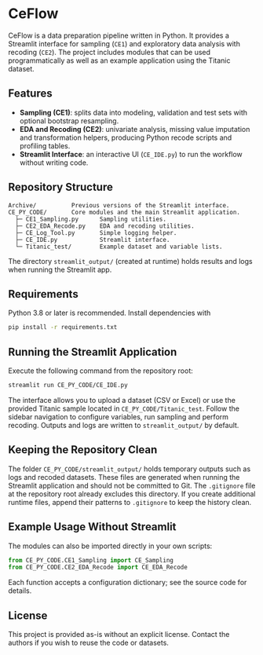 # CeFlow

CeFlow is a data preparation pipeline written in Python. It provides a Streamlit
interface for sampling (`CE1`) and exploratory data analysis with recoding
(`CE2`). The project includes modules that can be used programmatically as well
as an example application using the Titanic dataset.

## Features

- **Sampling (CE1)**: splits data into modeling, validation and test sets with
  optional bootstrap resampling.
- **EDA and Recoding (CE2)**: univariate analysis, missing value imputation and
  transformation helpers, producing Python recode scripts and profiling tables.
- **Streamlit Interface**: an interactive UI (`CE_IDE.py`) to run the workflow
  without writing code.

## Repository Structure

```
Archive/          Previous versions of the Streamlit interface.
CE_PY_CODE/       Core modules and the main Streamlit application.
  ├─ CE1_Sampling.py      Sampling utilities.
  ├─ CE2_EDA_Recode.py    EDA and recoding utilities.
  ├─ CE_Log_Tool.py       Simple logging helper.
  ├─ CE_IDE.py            Streamlit interface.
  └─ Titanic_test/        Example dataset and variable lists.
```

The directory `streamlit_output/` (created at runtime) holds results and logs
when running the Streamlit app.

## Requirements

Python 3.8 or later is recommended. Install dependencies with

```bash
pip install -r requirements.txt
```

## Running the Streamlit Application

Execute the following command from the repository root:

```bash
streamlit run CE_PY_CODE/CE_IDE.py
```

The interface allows you to upload a dataset (CSV or Excel) or use the provided
Titanic sample located in `CE_PY_CODE/Titanic_test`. Follow the sidebar
navigation to configure variables, run sampling and perform recoding. Outputs and
logs are written to `streamlit_output/` by default.
## Keeping the Repository Clean

The folder `CE_PY_CODE/streamlit_output/` holds temporary outputs such as logs
and recoded datasets. These files are generated when running the Streamlit
application and should not be committed to Git. The `.gitignore` file at the
repository root already excludes this directory. If you create additional
runtime files, append their patterns to `.gitignore` to keep the history clean.


## Example Usage Without Streamlit

The modules can also be imported directly in your own scripts:

```python
from CE_PY_CODE.CE1_Sampling import CE_Sampling
from CE_PY_CODE.CE2_EDA_Recode import CE_EDA_Recode
```

Each function accepts a configuration dictionary; see the source code for
details.

## License

This project is provided as-is without an explicit license. Contact the authors
if you wish to reuse the code or datasets.

